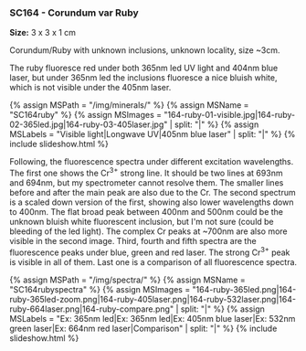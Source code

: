 
### SC164 - Corundum var Ruby

**Size:** 3 x 3 x 1 cm  

Corundum/Ruby with unknown inclusions, unknown locality, size ~3cm.

The ruby
fluoresce red under both 365nm led UV light and 404nm blue laser, but under 365nm led the inclusions
fluoresce a nice bluish white, which is not visible under the 405nm laser.

{% assign MSPath = "/img/minerals/" %}
{% assign MSName = "SC164ruby" %}
{% assign MSImages = "164-ruby-01-visible.jpg|164-ruby-02-365led.jpg|164-ruby-03-405laser.jpg" | split: "|" %}
{% assign MSLabels = "Visible light|Longwave UV|405nm blue laser" | split: "|" %}
{% include slideshow.html %}

Following, the fluorescence spectra under different excitation wavelengths. The
first one shows the Cr<sup>3+</sup> strong line.  It should be two lines at
693nm and 694nm, but my spectrometer cannot resolve them. The smaller lines
before and after the main peak are also due to the Cr.  The second spectrum is
a scaled down version of the first, showing also lower wavelengths down to
400nm.  The flat broad peak between 400nm and 500nm could be the unknown bluish
white fluorescent inclusion, but I'm not sure (could be bleeding of the led
light).  The complex Cr peaks at ~700nm are also more visible in the second
image.  Third, fourth and fifth spectra are the fluorescence peaks under blue,
green and red laser. The strong Cr<sup>3+</sup> peak is visible in all of them.
Last one is a comparison of all fluorescence spectra.

{% assign MSPath = "/img/spectra/" %}
{% assign MSName = "SC164rubyspectra" %}
{% assign MSImages = "164-ruby-365led.png|164-ruby-365led-zoom.png|164-ruby-405laser.png|164-ruby-532laser.png|164-ruby-664laser.png|164-ruby-compare.png" | split: "|" %}
{% assign MSLabels = "Ex: 365nm led|Ex: 365nm led|Ex: 405nm blue laser|Ex: 532nm green laser|Ex: 664nm red laser|Comparison" | split: "|" %}
{% include slideshow.html %}

